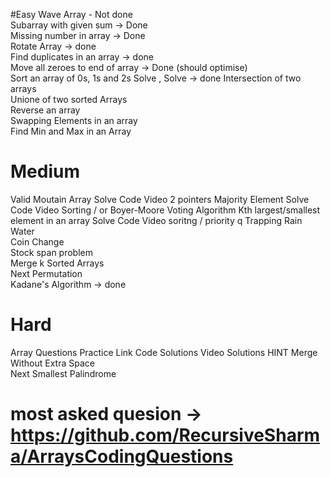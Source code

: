#Easy
Wave Array	- Not done			
Subarray with given sum	-> Done			
Missing number in array	-> Done			
Rotate Array		-> done		
Find duplicates in an array -> done				
Move all zeroes to end of array	-> 	 Done (should optimise)		
Sort an array of 0s, 1s and 2s	Solve , Solve	-> done	
Intersection of two arrays	
Unione of two sorted Arrays			
Reverse an array				
Swapping Elements in an array				
Find Min and Max in an Array


# Medium 
Valid Moutain Array	Solve	Code	Video	2 pointers
Majority Element	Solve	Code	Video	Sorting / or Boyer-Moore Voting Algorithm
Kth largest/smallest element in an array	Solve	Code	Video	soritng / priority q
Trapping Rain Water				
Coin Change				
Stock span problem				
Merge k Sorted Arrays				
Next Permutation				
Kadane's Algorithm -> done

# Hard
Array Questions	Practice Link	Code Solutions	Video Solutions	HINT
Merge Without Extra Space				
Next Smallest Palindrome


# most asked quesion -> https://github.com/RecursiveSharma/ArraysCodingQuestions